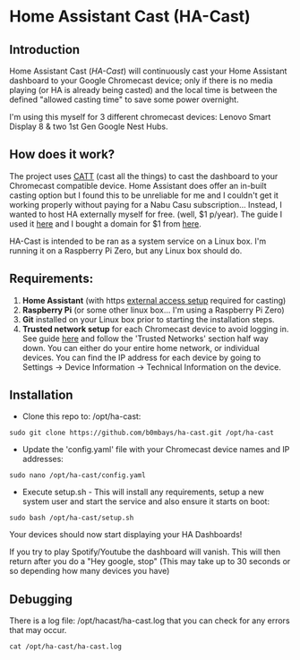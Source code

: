 # Home Assistant Cast (HA-Cast)

## Introduction

Home Assistant Cast (_HA-Cast_) will continuously cast your Home Assistant dashboard to your Google Chromecast device; only if there is no media playing (or HA is already being casted) and the local time is between the defined "allowed casting time" to save some power overnight. 

I'm using this myself for 3 different chromecast devices: Lenovo Smart Display 8 & two 1st Gen Google Nest Hubs.

## How does it work?

The project uses [CATT](https://github.com/skorokithakis/catt) (cast all the things) to cast the dashboard to your Chromecast compatible device. Home Assistant does offer an in-built casting option but I found this to be unreliable for me and I couldn't get it working properly without paying for a Nabu Casu subscription... Instead, I wanted to host HA externally myself for free. (well, $1 p/year). The guide I used it [here](https://www.makeuseof.com/secure-home-assistant-installation-free-ssl-certificate/?newsletter_popup=1) and I bought a domain for $1 from [here](https://gen.xyz/).

HA-Cast is intended to be ran as a system service on a Linux box. I'm running it on a Raspberry Pi Zero, but any Linux box should do. 

## Requirements: 

1. **Home Assistant** (with https [external access setup](https://www.makeuseof.com/secure-home-assistant-installation-free-ssl-certificate/?newsletter_popup=1) required for casting)
2. **Raspberry Pi** (or some other linux box... I'm using a Raspberry Pi Zero)
3. **Git** installed on your Linux box prior to starting the installation steps.
4. **Trusted network setup** for each Chromecast device to avoid logging in. See guide [here](https://blog.fuzzymistborn.com/homeassistant-and-catt-cast-all-the-things/) and follow the 'Trusted Networks' section half way down. You can either do your entire home network, or individual devices. You can find the IP address for each device by going to Settings -> Device Information -> Technical Information on the device.


## Installation

* Clone this repo to: /opt/ha-cast:

```
sudo git clone https://github.com/b0mbays/ha-cast.git /opt/ha-cast
```

* Update the 'config.yaml' file with your Chromecast device names and IP addresses:

```
sudo nano /opt/ha-cast/config.yaml
```

* Execute setup.sh - This will install any requirements, setup a new system user and start the service and also ensure it starts on boot:

```
sudo bash /opt/ha-cast/setup.sh
```

Your devices should now start displaying your HA Dashboards! 

If you try to play Spotify/Youtube the dashboard will vanish. This will then return after you do a "Hey google, stop" (This may take up to 30 seconds or so depending how many devices you have)


## Debugging

There is a log file: /opt/hacast/ha-cast.log that you can check for any errors that may occur.

```
cat /opt/ha-cast/ha-cast.log
```
